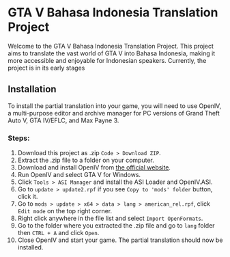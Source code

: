 # GTA V Bahasa Indonesia Translation Project

Welcome to the GTA V Bahasa Indonesia Translation Project. This project aims to translate the vast world of GTA V into Bahasa Indonesia, making it more accessible and enjoyable for Indonesian speakers. Currently, the project is in its early stages

## Installation

To install the partial translation into your game, you will need to use OpenIV, a multi-purpose editor and archive manager for PC versions of Grand Theft Auto V, GTA IV/EFLC, and Max Payne 3.

### Steps:

1. Download this project as .zip `Code > Download ZIP`.
2. Extract the .zip file to a folder on your computer.
3. Download and install OpenIV from [the official website](https://openiv.com/).
4. Run OpenIV and select GTA V for Windows.
5. Click `Tools > ASI Manager` and install the ASI Loader and OpenIV.ASI.
6. Go to `update > update2.rpf` if you see `Copy to 'mods' folder` button, click it.
7. Go to `mods > update > x64 > data > lang > american_rel.rpf`, click `Edit mode` on the top right corner.
8. Right click anywhere in the file list and select `Import OpenFormats`.
9. Go to the folder where you extracted the .zip file and go to `lang` folder then `CTRL + A` and click `Open`.
10. Close OpenIV and start your game. The partial translation should now be installed.
